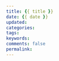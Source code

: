 ```yaml
---
title: {{ title }}
date: {{ date }}
updated: 
categories: 
tags: 
keywords: 
comments: false
permalink: 
---
```

